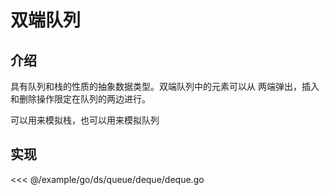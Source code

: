 # 双端队列

## 介绍

具有队列和栈的性质的抽象数据类型。双端队列中的元素可以从
两端弹出，插入和删除操作限定在队列的两边进行。


可以用来模拟栈，也可以用来模拟队列

## 实现

<<< @/example/go/ds/queue/deque/deque.go